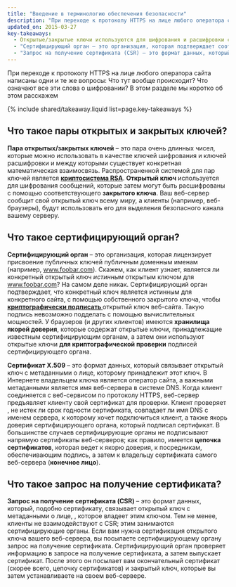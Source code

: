 ```yaml
---
title: "Введение в терминологию обеспечения безопасности"
description: "При переходе к протоколу HTTPS на лице любого оператора сайта написаны одни и те же вопросы: Что тут вообще происходит? Что означают все эти слова о шифровании? В этом разделе мы коротко об этом расскажем"
updated_on: 2015-03-27
key-takeaways:
  - Открытые/закрытые ключи используются для шифрования и расшифровки сообщений между браузером и сервером
  - "Сертифицирующий орган – это организация, которая подтверждает соответствие открытых ключей общедоступным доменным именам в системе DNS (например, www.foobar.com)"
  - "Запрос на получение сертификата (CSR) – это формат данных, который связывает открытый ключ с метаданными о владельце ключа"
---
```


<p class="intro">
  При переходе к протоколу HTTPS на лице любого оператора сайта написаны одни и те же вопросы: Что тут вообще происходит? Что означают все эти слова о шифровании? В этом разделе мы коротко об этом расскажем
</p>

{% include shared/takeaway.liquid list=page.key-takeaways %}



## Что такое пары открытых и закрытых ключей?

**Пара открытых/закрытых ключей** – это пара очень длинных чисел, которые можно использовать в качестве 
ключей шифрования и ключей расшифровки и между которыми существует конкретная математическая 
взаимосвязь. Распространенной системой для пар ключей является **[криптосистема
RSA](https://en.wikipedia.org/wiki/RSA_(cryptosystem))**. **Открытый
ключ** используется для шифрования сообщений, которые затем могут быть 
расшифрованы с помощью соответствующего **закрытого ключа**. Ваш веб-сервер сообщит
свой открытый ключ всему миру, а клиенты (например, веб-браузеры), будут использовать его
для выделения безопасного канала вашему серверу.

## Что такое сертифицирующий орган?

**Сертифицирующий орган** – это организация, которая лицензирует 
присвоение публичных ключей публичным доменным именам (например, www.foobar.com).
Скажем, как клиент узнает, является ли конкретный открытый ключ _истинным_
открытым ключом для www.foobar.com? На самом деле никак. Сертифицирующий орган подтверждает, 
что конкретный ключ является истинным для конкретного сайта, с помощью
собственного закрытого ключа, чтобы **[криптографически подписать
](https://en.wikipedia.org/wiki/RSA_(cryptosystem)#Подписи_сообщений)** открытый ключ
веб-сайта. Такую подпись невозможно подделать с помощью вычислительных мощностей.
У браузеров (и других клиентов) имеются **хранилища якорей доверия**, которые содержат
открытые ключи, принадлежащие известным сертифицирующим органам, а затем они используют открытые ключи 
**для криптографической проверки** подписей сертифицирующего органа.

**Сертификат X.509** – это формат данных, который связывает открытый ключ
с метаданными о лице, которому принадлежит этот ключ. В Интернете
владельцем ключа является оператор сайта, а важными метаданными является 
имя веб-сервера в системе DNS. Когда клиент соединяется с веб-сервисом по протоколу HTTPS, веб-сервер 
предъявляет клиенту свой сертификат для проверки. Клиент проверяет
, не истек ли срок годности сертификата, совпадает ли имя DNS с именем
сервера, к которому хочет подключиться клиент, а также якорь доверия сертифицирующего органа,
который подписал сертификат. В большинстве случаев сертифицирующие органы не подписывают напрямую
сертификаты веб-серверов; как правило, имеется **цепочка сертификатов**, которая ведет к
якорю доверия, к посредникам, обеспечивающим подпись, а затем к владельцу
сертификата самого веб-сервера (**конечное лицо**).

## Что такое запрос на получение сертификата?

**Запрос на получение сертификата (CSR)** – это формат данных, который, подобно 
сертификату, связывает открытый ключ с метаданными о лице,
, которое владеет этим ключом. Тем не менее, клиенты не взаимодействуют с CSR; этим занимаются сертифицирующие органы. Если вам нужна
сертификация открытого ключа вашего веб-сервера, вы посылаете сертифицирующему органу запрос на получение сертификата. Сертифицирующий орган
проверяет информацию в запросе на получение сертификата, а затем выпускает сертификат.
После этого он посылает вам окончательный сертификат
(скорее всего, цепочку сертификатов) и закрытый ключ, которые вы затем устанавливаете на своем веб-сервере.

